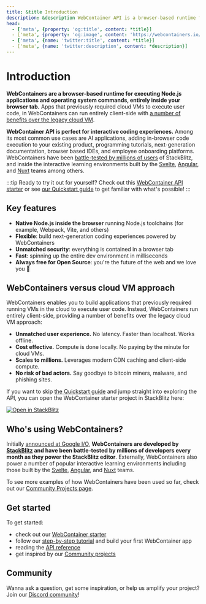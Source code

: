 ```yaml
---
title: &title Introduction
description: &description WebContainer API is a browser-based runtime for executing Node.js applications and operating system commands. It enables you to build applications that previously required a server running.
head:
  - ['meta', {property: 'og:title', content: *title}]
  - ['meta', {property: 'og:image', content: 'https://webcontainers.io/img/og/guide-introduction.png'}]
  - ['meta', {name: 'twitter:title', content: *title}]
  - ['meta', {name: 'twitter:description', content: *description}]
---
```

# Introduction

**WebContainers are a browser-based runtime for executing Node.js applications and operating system commands, entirely inside your browser tab.** Apps that previously required cloud VMs to execute user code, in WebContainers can run entirely client-side with [a number of benefits over the legacy cloud VM](#webcontainers-versus-cloud-vm-approach).

**WebContainer API is perfect for interactive coding experiences.** Among its most common use cases are AI applications, adding in-browser code execution to your existing product, programming tutorials, next-generation documentation, browser based IDEs, and employee onboarding platforms. WebContainers have been [battle-tested by millions of users](#who-s-using-webcontainers) of StackBlitz, and inside the interactive learning environments built by the [Svelte](https://learn.svelte.dev/tutorial/welcome-to-svelte), [Angular](https://angular.dev/tutorials/first-app), and [Nuxt](https://learn-dev.nuxt.com/) teams among others.


:::tip Ready to try it out for yourself?
Check out this [WebContainer API starter](https://webcontainer.new/) or see [our Quickstart guide](./quickstart) to get familiar with what's possible!
:::

## Key features

- **Native Node.js inside the browser** running Node.js toolchains (for example, Webpack, Vite, and others)
- **Flexible**: build next-generation coding experiences powered by WebContainers
- **Unmatched security**: everything is contained in a browser tab
- **Fast**: spinning up the entire dev environment in milliseconds
- **Always free for Open Source**: you're the future of the web and we love you 💙

## WebContainers versus cloud VM approach

WebContainers enables you to build applications that previously required running VMs in the cloud to execute user code. Instead, WebContainers run entirely client-side, providing a number of benefits over the legacy cloud VM approach:

- **Unmatched user experience.** No latency. Faster than localhost. Works offline.
- **Cost effective.** Compute is done locally. No paying by the minute for cloud VMs.
- **Scales to millions.** Leverages modern CDN caching and client-side compute.
- **No risk of bad actors.** Say goodbye to bitcoin miners, malware, and phishing sites.

If you want to skip [the Quickstart guide](./quickstart) and jump straight into exploring the API, you can open the WebContainer starter project in StackBlitz here:

[![Open in StackBlitz](https://developer.stackblitz.com/img/open_in_stackblitz.svg)](https://webcontainer.new)

## Who's using WebContainers?

Initially [announced at Google I/O](https://blog.stackblitz.com/posts/introducing-webcontainers/), **WebContainers are developed by [StackBlitz](https://stackblitz.com) and have been battle-tested by millions of developers every month as they power the StackBlitz editor**. Externally, WebContainers also power a number of popular interactive learning environments including those built by the [Svelte](https://learn.svelte.dev/tutorial/welcome-to-svelte), [Angular](https://angular.dev/tutorials/first-app), and [Nuxt](https://learn-dev.nuxt.com/) teams.

To see more examples of how WebContainers have been used so far, check out our [Community Projects page](/community-projects/all-projects).

## Get started

To get started:

- check out our [WebContainer starter](https://webcontainer.new)
- follow our [step-by-step tutorial](/tutorial/1-build-your-first-webcontainer-app) and build your first WebContainer app
- reading the [API reference](/api)
- get inspired by our [Community projects](/community-projects/all-projects)

## Community

Wanna ask a question, get some inspiration, or help us amplify your project? Join our [Discord community](https://discord.gg/stackblitz)!
